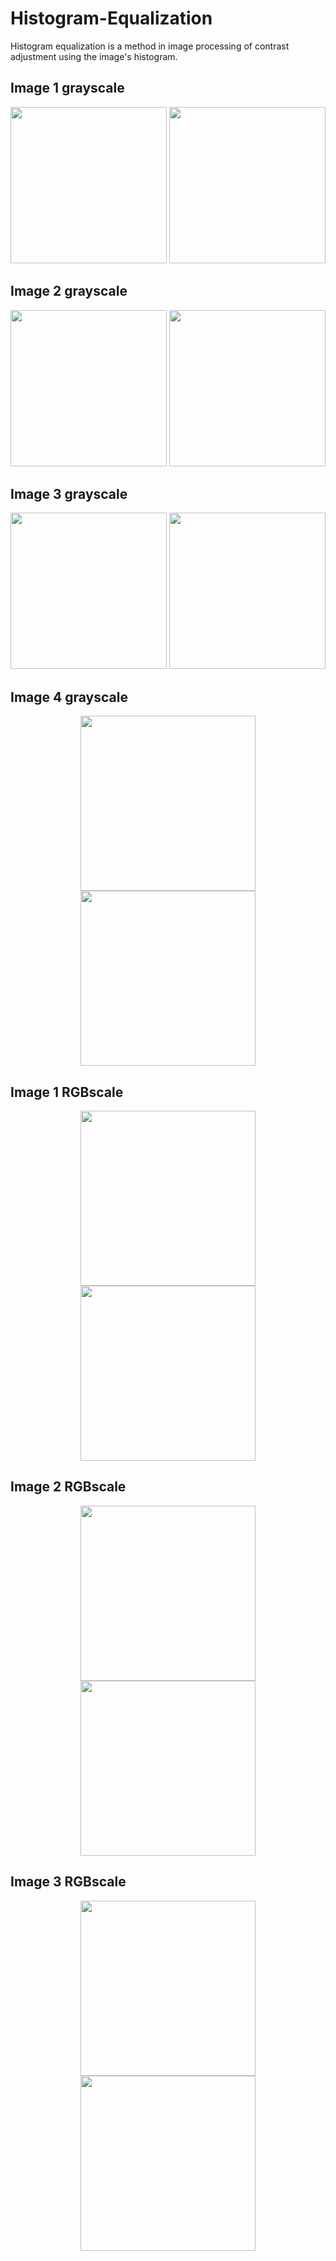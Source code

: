 # Histogram-Equalization
Histogram equalization is a method in image processing of contrast adjustment using the image's histogram.

## Image 1 grayscale
<div align="center">
    <img src="/Imagenes/imaGray_1.jpg" height="250px">
    <img src="/Imagenes/imaGray_1_eq_secuencial.jpg" height="250px">
</div>

## Image 2 grayscale
<div align="center">
    <img src="/Imagenes/imaGray_2.jpg" height="250px">
    <img src="/Imagenes/imaGray_2_eq_secuencial.jpg" height="250px">
</div>

## Image 3 grayscale
<div align="center">
    <img src="/Imagenes/imaGray_3.jpg" height="250px">
    <img src="/Imagenes/imaGray_3_eq_secuencial.jpg" height="250px">
</div>

## Image 4 grayscale
<div align="center">
    <img src="/Imagenes/imaGray_4.jpg" height="280px">
    <img src="/Imagenes/imaGray_4_eq_secuencial.jpg" height="280px">
</div>

## Image 1 RGBscale
<div align="center">
    <img src="/Imagenes/imaRGB_1.jpg" height="280px">
    <img src="/Imagenes/imaRGB_1_eq_secuencial.jpg" height="280px">
</div>

## Image 2 RGBscale
<div align="center">
    <img src="/Imagenes/imaRGB_2.jpg" height="280px">
    <img src="/Imagenes/imaRGB_2_eq_secuencial.jpg" height="280px">
</div>

## Image 3 RGBscale
<div align="center">
    <img src="/Imagenes/imaRGB_3.jpg" height="280px">
    <img src="/Imagenes/imaRGB_3_eq_secuencial.jpg" height="280px">
</div>

